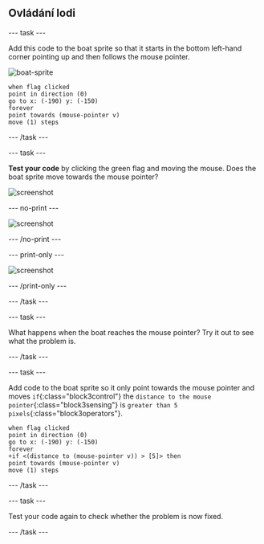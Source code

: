 ## Ovládání lodi

\--- task \---

Add this code to the boat sprite so that it starts in the bottom left-hand corner pointing up and then follows the mouse pointer.

![boat-sprite](images/boat_resize.png)

```blocks3
when flag clicked
point in direction (0)
go to x: (-190) y: (-150)
forever
point towards (mouse-pointer v)
move (1) steps
```

\--- /task \---

\--- task \---

**Test your code** by clicking the green flag and moving the mouse. Does the boat sprite move towards the mouse pointer?

![screenshot](images/boat-mouse.png)

\--- no-print \---

![screenshot](images/boat-pointer-test-anim.gif)

\--- /no-print \---

\--- print-only \---

![screenshot](images/boat-pointer-test-anim.png)

\--- /print-only \---

\--- /task \---

\--- task \---

What happens when the boat reaches the mouse pointer? Try it out to see what the problem is.

\--- /task \---

\--- task \---

Add code to the boat sprite so it only point towards the mouse pointer and moves `if`{:class="block3control"} the `distance to the mouse pointer`{:class="block3sensing"} is `greater than 5 pixels`{:class="block3operators"}.

```blocks3
when flag clicked
point in direction (0)
go to x: (-190) y: (-150)
forever
+if <(distance to (mouse-pointer v)) > [5]> then
point towards (mouse-pointer v)
move (1) steps
```

\--- /task \---

\--- task \---

Test your code again to check whether the problem is now fixed.

\--- /task \---